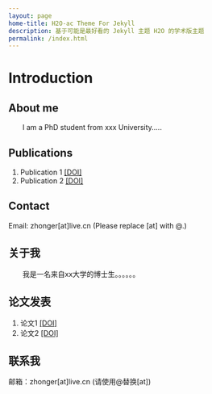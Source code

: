 ```yaml
---
layout: page
home-title: H2O-ac Theme For Jekyll
description: 基于可能是最好看的 Jekyll 主题 H2O 的学术版主题
permalink: /index.html
---
```


# Introduction

## About me

&emsp;&emsp;I am a PhD student from xxx University.....

## Publications

1. Publication 1 [[DOI]](https://doi.org)
2. Publication 2 [[DOI]](https://doi.org)

## Contact

Email: zhonger[at]live.cn (Please replace [at] with @.)

## 关于我

&emsp;&emsp;我是一名来自xx大学的博士生。。。。。。

## 论文发表

1. 论文1 [[DOI]](https://doi.org)
2. 论文2 [[DOI]](https://doi.org)

## 联系我

邮箱：zhonger[at]live.cn (请使用@替换[at])
